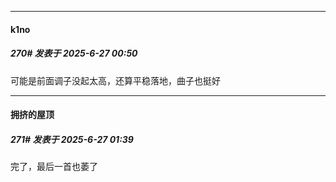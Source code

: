 ﻿
*****

####  k1no  
##### 270#       发表于 2025-6-27 00:50

可能是前面调子没起太高，还算平稳落地，曲子也挺好


*****

####  拥挤的屋顶  
##### 271#       发表于 2025-6-27 01:39

完了，最后一首也萎了

